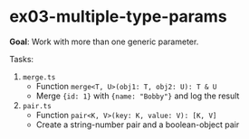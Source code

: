 # ex03-multiple-type-params

**Goal**: Work with more than one generic parameter.

Tasks:

1. `merge.ts`
   - Function `merge<T, U>(obj1: T, obj2: U): T & U`
   - Merge `{id: 1}` with `{name: "Bobby"}` and log the result
2. `pair.ts`
   - Function `pair<K, V>(key: K, value: V): [K, V]`
   - Create a string-number pair and a boolean-object pair
